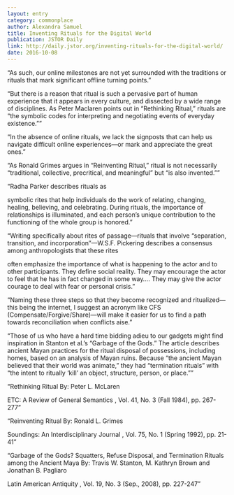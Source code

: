 ```yaml
---
layout: entry
category: commonplace
author: Alexandra Samuel
title: Inventing Rituals for the Digital World
publication: JSTOR Daily
link: http://daily.jstor.org/inventing-rituals-for-the-digital-world/
date: 2016-10-08
---
```


“As such, our online milestones are not yet surrounded with the traditions or rituals that mark significant offline turning points.”

“But there is a reason that ritual is such a pervasive part of human experience that it appears in every culture, and dissected by a wide range of disciplines. As Peter Maclaren points out in “Rethinking Ritual,” rituals are “the symbolic codes for interpreting and negotiating events of everyday existence.””

“In the absence of online rituals, we lack the signposts that can help us navigate difficult online experiences—or mark and appreciate the great ones.”

“As Ronald Grimes argues in “Reinventing Ritual,” ritual is not necessarily “traditional, collective, precritical, and meaningful” but “is also invented.””

“Radha Parker describes rituals as

symbolic rites that help individuals do the work of relating, changing, healing, believing, and celebrating. During rituals, the importance of relationships is illuminated, and each person’s unique contribution to the functioning of the whole group is honored.”

“Writing specifically about rites of passage—rituals that involve “separation, transition, and incorporation”—W.S.F. Pickering describes a consensus among anthropologists that these rites

often emphasize the importance of what is happening to the actor and to other participants. They define social reality. They may encourage the actor to feel that he has in fact changed in some way…. They may give the actor courage to deal with fear or personal crisis.”

“Naming these three steps so that they become recognized and ritualized—this being the internet, I suggest an acronym like CFS (Compensate/Forgive/Share)—will make it easier for us to find a path towards reconciliation when conflicts aise.”

“Those of us who have a hard time bidding adieu to our gadgets might find inspiration in Stanton et al.’s “Garbage of the Gods.” The article describes ancient Mayan practices for the ritual disposal of possessions, including homes, based on an analysis of Mayan ruins. Because “the ancient Mayan believed that their world was animate,” they had “termination rituals” with “the intent to ritually ‘kill’ an object, structure, person, or place.””

“Rethinking Ritual
By: Peter L. McLaren

ETC: A Review of General Semantics , Vol. 41, No. 3 (Fall 1984), pp. 267-277”

“Reinventing Ritual
By: Ronald L. Grimes

Soundings: An Interdisciplinary Journal , Vol. 75, No. 1 (Spring 1992), pp. 21-41”

“Garbage of the Gods? Squatters, Refuse Disposal, and Termination Rituals among the Ancient Maya
By: Travis W. Stanton, M. Kathryn Brown and Jonathan B. Pagliaro

Latin American Antiquity , Vol. 19, No. 3 (Sep., 2008), pp. 227-247”
